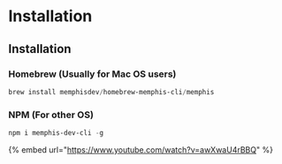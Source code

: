# Installation

## Installation

### Homebrew (Usually for Mac OS users)

```powershell
brew install memphisdev/homebrew-memphis-cli/memphis
```

### NPM (For other OS)

```powershell
npm i memphis-dev-cli -g
```

{% embed url="https://www.youtube.com/watch?v=awXwaU4rBBQ" %}
